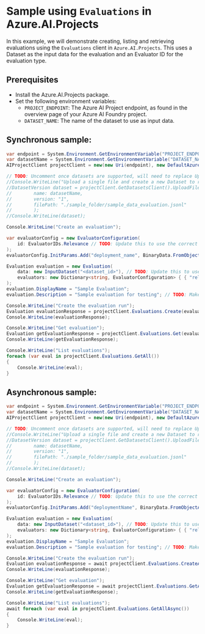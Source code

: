 # Sample using `Evaluations` in Azure.AI.Projects

In this example, we will demonstrate creating, listing and retrieving evaluations using the `Evaluations` client in `Azure.AI.Projects`. This uses a Dataset as the input data for the evaluation and an Evaluator ID for the evaluation type.

## Prerequisites

- Install the Azure.AI.Projects package.
- Set the following environment variables:
  - `PROJECT_ENDPOINT`: The Azure AI Project endpoint, as found in the overview page of your Azure AI Foundry project.
  - `DATASET_NAME`: The name of the dataset to use as input data.

## Synchronous sample:
```C# Snippet:AI_Projects_EvaluationsExampleSync
var endpoint = System.Environment.GetEnvironmentVariable("PROJECT_ENDPOINT");
var datasetName = System.Environment.GetEnvironmentVariable("DATASET_NAME");
AIProjectClient projectClient = new(new Uri(endpoint), new DefaultAzureCredential());

// TODO: Uncomment once datasets are supported, will need to replace UploadFileAndCreate with new function name
//Console.WriteLine("Upload a single file and create a new Dataset to reference the file. Here we explicitly specify the dataset version.");
//DatasetVersion dataset = projectClient.GetDatasetsClient().UploadFileAndCreate(
//        name: datasetName,
//        version: "1",
//        filePath: "./sample_folder/sample_data_evaluation.jsonl"
//        );
//Console.WriteLine(dataset);

Console.WriteLine("Create an evaluation");

var evaluatorConfig = new EvaluatorConfiguration(
    id: EvaluatorIDs.Relevance // TODO: Update this to use the correct evaluator ID
);
evaluatorConfig.InitParams.Add("deployment_name", BinaryData.FromObjectAsJson("gpt-4o"));

Evaluation evaluation = new Evaluation(
    data: new InputDataset("<dataset_id>"), // TODO: Update this to use the correct dataset ID
    evaluators: new Dictionary<string, EvaluatorConfiguration> { { "relevance", evaluatorConfig } }
);
evaluation.DisplayName = "Sample Evaluation";
evaluation.Description = "Sample evaluation for testing"; // TODO: Make optional once bug 4115256 is fixed

Console.WriteLine("Create the evaluation run");
Evaluation evaluationResponse = projectClient.Evaluations.Create(evaluation: evaluation);
Console.WriteLine(evaluationResponse);

Console.WriteLine("Get evaluation");
Evaluation getEvaluationResponse = projectClient.Evaluations.Get(evaluationResponse.Name);
Console.WriteLine(getEvaluationResponse);

Console.WriteLine("List evaluations");
foreach (var eval in projectClient.Evaluations.GetAll())
{
    Console.WriteLine(eval);
}
```

## Asynchronous sample:
```C# Snippet:AI_Projects_EvaluationsExampleAsync
var endpoint = System.Environment.GetEnvironmentVariable("PROJECT_ENDPOINT");
var datasetName = System.Environment.GetEnvironmentVariable("DATASET_NAME");
AIProjectClient projectClient = new(new Uri(endpoint), new DefaultAzureCredential());

// TODO: Uncomment once datasets are supported, will need to replace UploadFileAndCreate with new function name
//Console.WriteLine("Upload a single file and create a new Dataset to reference the file. Here we explicitly specify the dataset version.");
//DatasetVersion dataset = projectClient.GetDatasetsClient().UploadFileAndCreate(
//        name: datasetName,
//        version: "1",
//        filePath: "./sample_folder/sample_data_evaluation.jsonl"
//        );
//Console.WriteLine(dataset);

Console.WriteLine("Create an evaluation");

var evaluatorConfig = new EvaluatorConfiguration(
    id: EvaluatorIDs.Relevance // TODO: Update this to use the correct evaluator ID
);
evaluatorConfig.InitParams.Add("deploymentName", BinaryData.FromObjectAsJson("gpt-4o"));

Evaluation evaluation = new Evaluation(
    data: new InputDataset("<dataset_id>"), // TODO: Update this to use the correct dataset ID
    evaluators: new Dictionary<string, EvaluatorConfiguration> { { "relevance", evaluatorConfig } }
);
evaluation.DisplayName = "Sample Evaluation";
evaluation.Description = "Sample evaluation for testing"; // TODO: Make optional once bug 4115256 is fixed

Console.WriteLine("Create the evaluation run");
Evaluation evaluationResponse = await projectClient.Evaluations.CreateAsync(evaluation: evaluation);
Console.WriteLine(evaluationResponse);

Console.WriteLine("Get evaluation");
Evaluation getEvaluationResponse = await projectClient.Evaluations.GetAsync(evaluationResponse.Name);
Console.WriteLine(getEvaluationResponse);

Console.WriteLine("List evaluations");
await foreach (var eval in projectClient.Evaluations.GetAllAsync())
{
    Console.WriteLine(eval);
}
```
